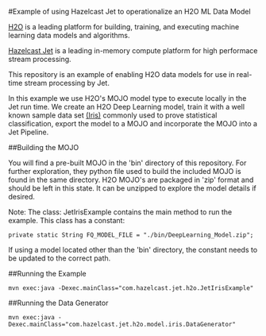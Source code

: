 #Example of using Hazelcast Jet to operationalize an H2O ML Data Model

[H2O](https://www.h2o.ai) is a leading platform for building, training, and executing machine learning data models and algorithms.

[Hazelcast Jet](https://jet.hazelcast.org) is a leading in-memory compute platform for high performace stream processing.

This repository is an example of enabling H2O data models for use in real-time stream processing by Jet.

In this example we use H2O's MOJO model type to execute locally in the Jet run time. We create an H2O Deep Learning model, train it with a well known sample data set [(Iris)](https://en.wikipedia.org/wiki/Iris_flower_data_set) commonly used to prove statistical classification, export the model to a MOJO and incorporate the MOJO into a Jet Pipeline.

##Building the MOJO

You will find a pre-built MOJO in the 'bin' directory of this repository. For further exploration, they python file used to build the included MOJO is found in the same directory. H2O MOJO's are packaged in 'zip' format and should be left in this state. It can be unzipped to explore the model details if desired.

Note: The class: JetIrisExample contains the main method to run the example. This class has a constant:

    private static String FQ_MODEL_FILE = "./bin/DeepLearning_Model.zip";
    
If using a model located other than the 'bin' directory, the constant needs to be updated to the correct path.

##Running the Example

    mvn exec:java -Dexec.mainClass="com.hazelcast.jet.h2o.JetIrisExample"
    
##Running the Data Generator

    mvn exec:java -Dexec.mainClass="com.hazelcast.jet.h2o.model.iris.DataGenerator"
    






